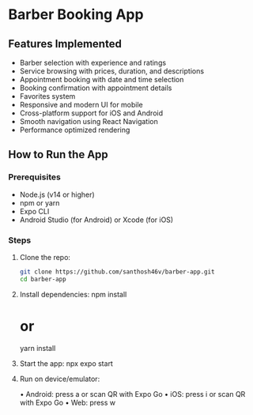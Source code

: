 # Barber Booking App

## Features Implemented
- Barber selection with experience and ratings  
- Service browsing with prices, duration, and descriptions  
- Appointment booking with date and time selection  
- Booking confirmation with appointment details  
- Favorites system
- Responsive and modern UI for mobile  
- Cross-platform support for iOS and Android  
- Smooth navigation using React Navigation  
- Performance optimized rendering  

## How to Run the App

### Prerequisites
- Node.js (v14 or higher)  
- npm or yarn  
- Expo CLI  
- Android Studio (for Android) or Xcode (for iOS)  

### Steps
1. Clone the repo:  
   ```bash
   git clone https://github.com/santhosh46v/barber-app.git
   cd barber-app

2. Install dependencies:
   npm install
   # or
   yarn install

3. Start the app:
   npx expo start

5. Run on device/emulator:
   
   • Android: press a or scan QR with Expo Go
   • iOS: press i or scan QR with Expo Go
   • Web: press w

